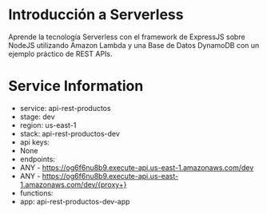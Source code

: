 # Introducción a Serverless
Aprende la tecnología Serverless con el framework de ExpressJS sobre NodeJS utilizando Amazon Lambda y una Base de Datos DynamoDB con un ejemplo práctico de REST APIs.


# Service Information
* service: api-rest-productos
* stage: dev
* region: us-east-1
* stack: api-rest-productos-dev
* api keys:
 *  None
* endpoints:
 *  ANY - https://og6f6nu8b9.execute-api.us-east-1.amazonaws.com/dev
 *  ANY - https://og6f6nu8b9.execute-api.us-east-1.amazonaws.com/dev/{proxy+}
* functions:
 *  app: api-rest-productos-dev-app

